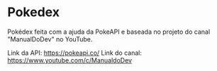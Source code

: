 # Pokedex
Pokédex feita com a ajuda da PokeAPI e baseada no projeto do canal "ManualDoDev" no YouTube. 

Link da API: https://pokeapi.co/
Link do canal: https://www.youtube.com/c/ManualdoDev
